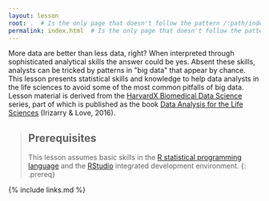 ```yaml
---
layout: lesson
root: .  # Is the only page that doesn't follow the pattern /:path/index.html
permalink: index.html  # Is the only page that doesn't follow the pattern /:path/index.html
---
```


More data are better than less data, right? When interpreted through sophisticated analytical skills the answer could be yes. Absent these skills, analysts can be tricked by patterns in "big data" that appear by chance. This lesson presents statistical
skills and knowledge to help data analysts in the life sciences to avoid some of the most common pitfalls of big data. Lesson material is derived from the [HarvardX Biomedical Data Science](http://genomicsclass.github.io/book/) series, part of which is published as the book [Data Analysis for the Life Sciences](https://leanpub.com/dataanalysisforthelifesciences) (Irizarry & Love, 2016).

> ## Prerequisites
>
> This lesson assumes basic skills in the [R statistical programming language](https://cran.r-project.org/) 
> and the [RStudio](https://rstudio.com/) integrated development environment.
{: .prereq}

{% include links.md %}
